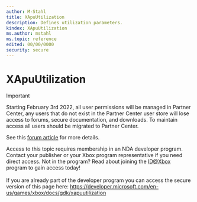 ```yaml
---
author: M-Stahl
title: XApuUtilization
description: Defines utilization parameters.
kindex: XApuUtilization
ms.author: mstahl
ms.topic: reference
edited: 00/00/0000
security: secure
---
```


# XApuUtilization
> [!IMPORTANT]
> Starting February 3rd 2022, all user permissions will be managed in Partner Center, any users that do not exist in the Partner Center user store will lose access to forums, secure documentation, and downloads. To maintain access all users should be migrated to Partner Center. <p></p>See this <a href="https://forums.xboxlive.com/articles/132187/breaking-change-user-access-for-forums-secure-docu.html">forum article</a> for more details.  

 Access to this topic requires membership in an NDA developer program. Contact your publisher or your Xbox program representative if you need direct access. Not in the program? Read about joining the <a href="https://www.xbox.com/Developers/id">ID@Xbox</a> program to gain access today!  <br/><br/>If you are already part of the developer program you can access the secure version of this page here: <a target="_blank" href="https://developer.microsoft.com/en-us/games/xbox/docs/gdk/xapuutilization">https://developer.microsoft.com/en-us/games/xbox/docs/gdk/xapuutilization</a>